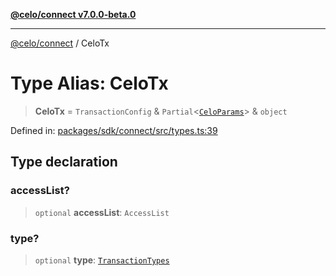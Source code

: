 [**@celo/connect v7.0.0-beta.0**](../README.md)

***

[@celo/connect](../globals.md) / CeloTx

# Type Alias: CeloTx

> **CeloTx** = `TransactionConfig` & `Partial`\<[`CeloParams`](../interfaces/CeloParams.md)\> & `object`

Defined in: [packages/sdk/connect/src/types.ts:39](https://github.com/celo-org/developer-tooling/blob/master/packages/sdk/connect/src/types.ts#L39)

## Type declaration

### accessList?

> `optional` **accessList**: `AccessList`

### type?

> `optional` **type**: [`TransactionTypes`](TransactionTypes.md)
